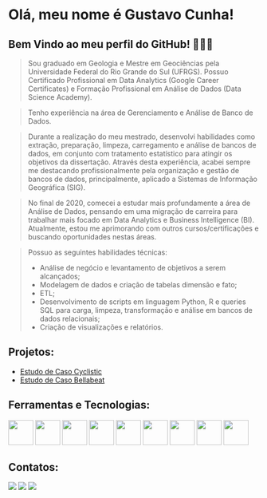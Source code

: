 # Olá, meu nome é Gustavo Cunha!

## Bem Vindo ao meu perfil do GitHub! 👋👋👋

> Sou graduado em Geologia e Mestre em Geociências pela Universidade Federal do Rio Grande do Sul (UFRGS). Possuo Certificado Profissional em Data Analytics (Google Career Certificates) e Formação Profissional em Análise de Dados (Data Science Academy).

> Tenho experiência na área de Gerenciamento e Análise de Banco de Dados.

> Durante a realização do meu mestrado, desenvolvi habilidades como extração, preparação, limpeza, carregamento e análise de bancos de dados, em conjunto com tratamento estatístico para atingir os objetivos da dissertação. Através desta experiência, acabei sempre me destacando profissionalmente pela organização e gestão de bancos de dados, principalmente, aplicado a Sistemas de Informação Geográfica (SIG).

> No final de 2020, comecei a estudar mais profundamente a área de Análise de Dados, pensando em uma migração de carreira para trabalhar mais focado em Data Analytics e Business Intelligence (BI). Atualmente, estou me aprimorando com outros cursos/certificações e buscando oportunidades nestas áreas.

> Possuo as seguintes habilidades técnicas:  
> - Análise de negócio e levantamento de objetivos a serem alcançados;  
> - Modelagem de dados e criação de tabelas dimensão e fato;  
> - ETL;  
> - Desenvolvimento de scripts em linguagem Python, R e queries SQL para carga, limpeza, transformação e análise em bancos de dados relacionais;  
> - Criação de visualizações e relatórios.

## Projetos:

- [Estudo de Caso Cyclistic](https://htmlpreview.github.io/?https://github.com/gustavogcunha/cyclistic_capstone/blob/main/Cyclistic_Capstone.html)
- [Estudo de Caso Bellabeat](https://htmlpreview.github.io/?https://github.com/gustavogcunha/bellabeat_capstone/blob/main/Bellabeat_Capstone.html)

## Ferramentas e Tecnologias:

<div>
<img src="https://cdn.jsdelivr.net/gh/devicons/devicon/icons/mysql/mysql-original-wordmark.svg" width="50" height="50">
<img src="https://cdn.icon-icons.com/icons2/2699/PNG/512/google_bigquery_logo_icon_168150.png" width="50" height="50">
<img src="https://github.com/microsoft/PowerBI-Icons/blob/main/SVG/Power-BI.svg" width="50" height="50">
<img src="https://zappysys.com/blog/wp-content/uploads/2018/06/tableau-integration-logo.png" width="50" height="50">
<img src="https://cdn.jsdelivr.net/gh/devicons/devicon/icons/python/python-original-wordmark.svg" width="50" height="50"/>
<img src="https://cdn.jsdelivr.net/gh/devicons/devicon/icons/jupyter/jupyter-original-wordmark.svg" width="50" height="50"/>
<img src="https://cdn.jsdelivr.net/gh/devicons/devicon/icons/r/r-original.svg" width="50" height="50"/>
<img src="https://cdn.jsdelivr.net/gh/devicons/devicon/icons/rstudio/rstudio-original.svg" width="50" height="50"/>
<img src="https://cdn.jsdelivr.net/gh/devicons/devicon/icons/git/git-plain-wordmark.svg" width="50" height="50"/> 
</div>
            
## Contatos:

<div>
<a href="https://api.whatsapp.com/send/?phone=5551981533883&text&type=phone_number&app_absent=0" target="_blank"><img src="https://img.shields.io/badge/WhatsApp-25D366?style=for-the-badge&logo=whatsapp&logoColor=white" target="_blank"></a>
<a href = "mailto:ggcunha@gmail.com"><img src="https://img.shields.io/badge/Gmail-D14836?style=for-the-badge&logo=gmail&logoColor=white" target="_blank"></a>
<a href="https://www.linkedin.com/in/gustavogcunha" target="_blank"><img src="https://img.shields.io/badge/-LinkedIn-%230077B5?style=for-the-badge&logo=linkedin&logoColor=white" target="_blank"></a>   
</div>          
               




<!---
gustavogcunha/gustavogcunha is a ✨ special ✨ repository because its `README.md` (this file) appears on your GitHub profile.
You can click the Preview link to take a look at your changes.
--->
